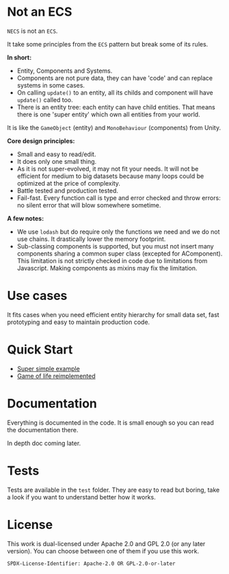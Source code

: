 # Not an ECS

`NECS` is not an `ECS`.

It take some principles from the `ECS` pattern but break some of its rules.

**In short:**

- Entity, Components and Systems.
- Components are not pure data, they can have 'code' and can replace systems in some cases.
- On calling `update()` to an entity, all its childs and component will have `update()` called too.
- There is an entity tree: each entity can have child entities. That means there is one 'super entity' which own all
entities from your world.

It is like the `GameObject` (entity) and `MonoBehaviour` (components) from Unity.

**Core design principles:**

- Small and easy to read/edit.
- It does only one small thing.
- As it is not super-evolved, it may not fit your needs. It will not be efficient for medium to big datasets because
many loops could be optimized at the price of complexity.
- Battle tested and production tested.
- Fail-fast. Every function call is type and error checked and throw errors: no silent error that will blow somewhere sometime.

**A few notes:**

- We use `lodash` but do require only the functions we need and we do not use chains. It drastically lower the memory footprint.
- Sub-classing components is supported, but you must not insert many components sharing a common super class (excepted for AComponent).
This limitation is not strictly checked in code due to limitations from Javascript. Making components as mixins may fix the limitation.

# Use cases

It fits cases when you need efficient entity hierarchy for small data set, fast prototyping and easy to maintain production code.

# Quick Start

- [Super simple example](examples/simple/index.js)
- [Game of life reimplemented](examples/game_of_life/index.js)

# Documentation

Everything is documented in the code. It is small enough so you can read the documentation there.

In depth doc coming later.

# Tests

Tests are available in the `test` folder. They are easy to read but boring, take a look if you want
to understand better how it works.

# License

This work is dual-licensed under Apache 2.0 and GPL 2.0 (or any later version).
You can choose between one of them if you use this work.

`SPDX-License-Identifier: Apache-2.0 OR GPL-2.0-or-later`
